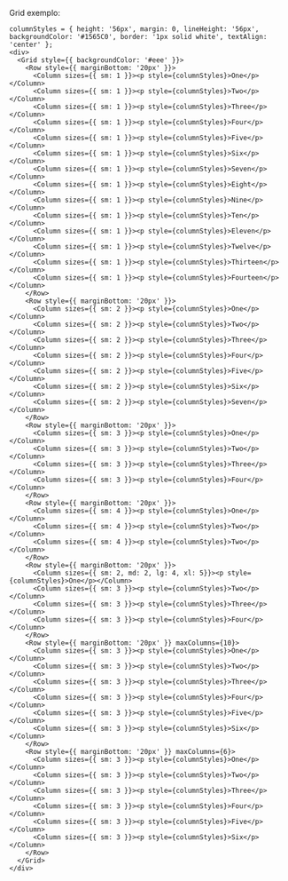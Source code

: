 Grid exemplo:

    columnStyles = { height: '56px', margin: 0, lineHeight: '56px', backgroundColor: '#1565C0', border: '1px solid white', textAlign: 'center' };
    <div>
      <Grid style={{ backgroundColor: '#eee' }}>
        <Row style={{ marginBottom: '20px' }}>
          <Column sizes={{ sm: 1 }}><p style={columnStyles}>One</p></Column>
          <Column sizes={{ sm: 1 }}><p style={columnStyles}>Two</p></Column>
          <Column sizes={{ sm: 1 }}><p style={columnStyles}>Three</p></Column>
          <Column sizes={{ sm: 1 }}><p style={columnStyles}>Four</p></Column>
          <Column sizes={{ sm: 1 }}><p style={columnStyles}>Five</p></Column>
          <Column sizes={{ sm: 1 }}><p style={columnStyles}>Six</p></Column>
          <Column sizes={{ sm: 1 }}><p style={columnStyles}>Seven</p></Column>
          <Column sizes={{ sm: 1 }}><p style={columnStyles}>Eight</p></Column>
          <Column sizes={{ sm: 1 }}><p style={columnStyles}>Nine</p></Column>
          <Column sizes={{ sm: 1 }}><p style={columnStyles}>Ten</p></Column>
          <Column sizes={{ sm: 1 }}><p style={columnStyles}>Eleven</p></Column>
          <Column sizes={{ sm: 1 }}><p style={columnStyles}>Twelve</p></Column>
          <Column sizes={{ sm: 1 }}><p style={columnStyles}>Thirteen</p></Column>
          <Column sizes={{ sm: 1 }}><p style={columnStyles}>Fourteen</p></Column>
        </Row>
        <Row style={{ marginBottom: '20px' }}>
          <Column sizes={{ sm: 2 }}><p style={columnStyles}>One</p></Column>
          <Column sizes={{ sm: 2 }}><p style={columnStyles}>Two</p></Column>
          <Column sizes={{ sm: 2 }}><p style={columnStyles}>Three</p></Column>
          <Column sizes={{ sm: 2 }}><p style={columnStyles}>Four</p></Column>
          <Column sizes={{ sm: 2 }}><p style={columnStyles}>Five</p></Column>
          <Column sizes={{ sm: 2 }}><p style={columnStyles}>Six</p></Column>
          <Column sizes={{ sm: 2 }}><p style={columnStyles}>Seven</p></Column>
        </Row>
        <Row style={{ marginBottom: '20px' }}>
          <Column sizes={{ sm: 3 }}><p style={columnStyles}>One</p></Column>
          <Column sizes={{ sm: 3 }}><p style={columnStyles}>Two</p></Column>
          <Column sizes={{ sm: 3 }}><p style={columnStyles}>Three</p></Column>
          <Column sizes={{ sm: 3 }}><p style={columnStyles}>Four</p></Column>
        </Row>
        <Row style={{ marginBottom: '20px' }}>
          <Column sizes={{ sm: 4 }}><p style={columnStyles}>One</p></Column>
          <Column sizes={{ sm: 4 }}><p style={columnStyles}>Two</p></Column>
          <Column sizes={{ sm: 4 }}><p style={columnStyles}>Two</p></Column>
        </Row>
        <Row style={{ marginBottom: '20px' }}>
          <Column sizes={{ sm: 2, md: 2, lg: 4, xl: 5}}><p style={columnStyles}>One</p></Column>
          <Column sizes={{ sm: 3 }}><p style={columnStyles}>Two</p></Column>
          <Column sizes={{ sm: 3 }}><p style={columnStyles}>Three</p></Column>
          <Column sizes={{ sm: 3 }}><p style={columnStyles}>Four</p></Column>
        </Row>
        <Row style={{ marginBottom: '20px' }} maxColumns={10}>
          <Column sizes={{ sm: 3 }}><p style={columnStyles}>One</p></Column>
          <Column sizes={{ sm: 3 }}><p style={columnStyles}>Two</p></Column>
          <Column sizes={{ sm: 3 }}><p style={columnStyles}>Three</p></Column>
          <Column sizes={{ sm: 3 }}><p style={columnStyles}>Four</p></Column>
          <Column sizes={{ sm: 3 }}><p style={columnStyles}>Five</p></Column>
          <Column sizes={{ sm: 3 }}><p style={columnStyles}>Six</p></Column>
        </Row>
        <Row style={{ marginBottom: '20px' }} maxColumns={6}>
          <Column sizes={{ sm: 3 }}><p style={columnStyles}>One</p></Column>
          <Column sizes={{ sm: 3 }}><p style={columnStyles}>Two</p></Column>
          <Column sizes={{ sm: 3 }}><p style={columnStyles}>Three</p></Column>
          <Column sizes={{ sm: 3 }}><p style={columnStyles}>Four</p></Column>
          <Column sizes={{ sm: 3 }}><p style={columnStyles}>Five</p></Column>
          <Column sizes={{ sm: 3 }}><p style={columnStyles}>Six</p></Column>
        </Row>
      </Grid>
    </div>
